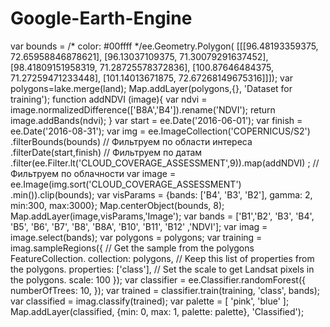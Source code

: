 # Google-Earth-Engine
var bounds = /* color: #00ffff */ee.Geometry.Polygon( 
[[[96.48193359375, 72.65958846878621], 
[96.13037109375, 71.30079291637452], 
[98.41809151958319, 71.28725578372836], 
[100.87646484375, 71.27259471233448], 
[101.14013671875, 72.67268149675316]]]); 
var polygons=lake.merge(land); 
Map.addLayer(polygons,{}, 'Dataset for training'); 
function addNDVI (image){ 
var ndvi = image.normalizedDifference(['B8A','B4']).rename('NDVI'); 
return image.addBands(ndvi); 
} 
var start = ee.Date('2016-06-01'); 
var finish = ee.Date('2016-08-31'); 
var img = ee.ImageCollection('COPERNICUS/S2')
.filterBounds(bounds) // Фильтруем по области интереса 
.filterDate(start,finish) // Фильтруем по датам 
.filter(ee.Filter.lt('CLOUD_COVERAGE_ASSESSMENT',9)).map(addNDVI) ; // Фильтруем по облачности 
var image = ee.Image(img.sort('CLOUD_COVERAGE_ASSESSMENT') .min()).clip(bounds); 
var visParams = {bands: ['B4', 'B3', 'B2'], gamma: 2, min:300, max:3000}; 
Map.centerObject(bounds, 8); 
Map.addLayer(image,visParams,'Image'); 
var bands = ['B1','B2', 'B3', 'B4', 'B5', 'B6', 'B7', 'B8', 'B8A', 'B10', 'B11', 'B12' ,'NDVI']; 
var imag = image.select(bands); 
var polygons = polygons; 
var training = imag.sampleRegions({ 
// Get the sample from the polygons FeatureCollection. 
collection: polygons, 
// Keep this list of properties from the polygons. 
properties: ['class'], 
// Set the scale to get Landsat pixels in the polygons. 
scale: 100 
}); 
var classifier = ee.Classifier.randomForest({ 
numberOfTrees: 10, 
}); 
var trained = classifier.train(training, 'class', bands); 
var classified = imag.classify(trained); 
var palette = [ 
'pink', 
'blue' 
]; 
Map.addLayer(classified, {min: 0, max: 1, palette: palette}, 'Classified');

